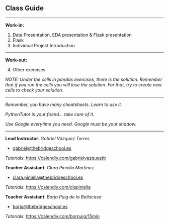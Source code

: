 ## **Class Guide**

---------

**Work-in:**

1. Data Presentation, EDA presentation & Flask presentation 
2. Flask
3. Individual Project Introduction

---------

**Work-out:**

4. Other exercises

*NOTE: Under the cells in pandas exercises, there is the solution. Remember that if you run the cells you will lose the solution. For that, try to create new cells to check your solution.*

---------

*Remember, you have many cheatsheets. Learn to use it.*

*PythonTutor is your friend... take care of it.*

*Use Google everytime you need. Google must be your shadow.*

---------

**Lead Instructor**: *Gabriel Vázquez Torres*

- gabriel@thebridgeschool.es

*Tutorials*: https://calendly.com/gabrielvazqueztb

**Teacher Assistant**: *Clara Piniella Martinez*

- clara.piniella@thebridgeschool.es

*Tutorials*: https://calendly.com/clapiniella

**Teacher Assistant**: *Borja Puig de la Bellacasa*

- borja@thebridgeschool.es

*Tutorials*: https://calendly.com/borpuig/15min